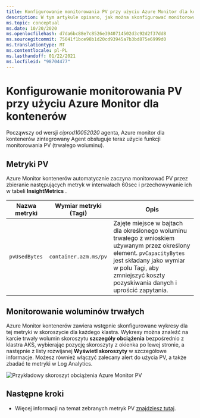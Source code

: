 ```yaml
---
title: Konfigurowanie monitorowania PV przy użyciu Azure Monitor dla kontenerów | Microsoft Docs
description: W tym artykule opisano, jak można skonfigurować monitorowanie klastrów Kubernetes z woluminami trwałymi przy użyciu Azure Monitor dla kontenerów.
ms.topic: conceptual
ms.date: 10/20/2020
ms.openlocfilehash: d7da6bc88e7c8526e3940714502d3c92d2f37dd8
ms.sourcegitcommit: 75041f1bce98b1d20cd93945a7b3bd875e6999d0
ms.translationtype: MT
ms.contentlocale: pl-PL
ms.lasthandoff: 01/22/2021
ms.locfileid: "98704477"
---
```

# <a name="configure-pv-monitoring-with-azure-monitor-for-containers"></a>Konfigurowanie monitorowania PV przy użyciu Azure Monitor dla kontenerów

Począwszy od wersji *ciprod10052020* agenta, Azure monitor dla kontenerów zintegrowany Agent obsługuje teraz użycie funkcji monitorowania PV (trwałego woluminu).

## <a name="pv-metrics"></a>Metryki PV

Azure Monitor kontenerów automatycznie zaczyna monitorować PV przez zbieranie następujących metryk w interwałach 60sec i przechowywanie ich w tabeli **InsightMetrics** .

|Nazwa metryki |Wymiar metryki (Tagi) |Opis |
|------------|------------------------|------------|
| `pvUsedBytes`|`container.azm.ms/pv`|Zajęte miejsce w bajtach dla określonego woluminu trwałego z wnioskiem używanym przez określony element. `pvCapacityBytes` jest składany jako wymiar w polu Tagi, aby zmniejszyć koszty pozyskiwania danych i uprościć zapytania.|

## <a name="monitor-persistent-volumes"></a>Monitorowanie woluminów trwałych

Azure Monitor kontenerów zawiera wstępnie skonfigurowane wykresy dla tej metryki w skoroszycie dla każdego klastra. Wykresy można znaleźć na karcie trwały wolumin skoroszytu **szczegóły obciążenia** bezpośrednio z klastra AKS, wybierając pozycję skoroszyty z okienka po lewej stronie, a następnie z listy rozwijanej **Wyświetl skoroszyty** w szczegółowe informacje. Możesz również włączyć zalecany alert do użycia PV, a także zbadać te metryki w Log Analytics.  

![Przykładowy skoroszyt obciążenia Azure Monitor PV](./media/container-insights-persistent-volumes/pv-workload-example.PNG)

## <a name="next-steps"></a>Następne kroki

- Więcej informacji na temat zebranych metryk PV [znajdziesz tutaj](./container-insights-agent-config.md).
